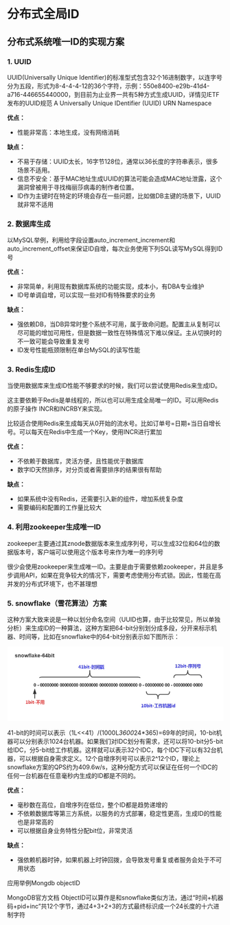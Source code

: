 
# 分布式全局ID

## 分布式系统唯一ID的实现方案
### 1. UUID

UUID(Universally Unique Identifier)的标准型式包含32个16进制数字，以连字号分为五段，形式为8-4-4-4-12的36个字符，示例：550e8400-e29b-41d4-a716-446655440000，到目前为止业界一共有5种方式生成UUID，详情见IETF发布的UUID规范 A Universally Unique IDentifier (UUID) URN Namespace

**优点：**
   - 性能非常高：本地生成，没有网络消耗

**缺点：**
   - 不易于存储：UUID太长，16字节128位，通常以36长度的字符串表示，很多场景不适用。
   - 信息不安全：基于MAC地址生成UUID的算法可能会造成MAC地址泄露，这个漏洞曾被用于寻找梅丽莎病毒的制作者位置。
   - ID作为主键时在特定的环境会存在一些问题，比如做DB主键的场景下，UUID就非常不适用

### 2. 数据库生成

以MySQL举例，利用给字段设置auto_increment_increment和auto_increment_offset来保证ID自增，每次业务使用下列SQL读写MySQL得到ID号

**优点：**
   - 非常简单，利用现有数据库系统的功能实现，成本小，有DBA专业维护
   - ID号单调自增，可以实现一些对ID有特殊要求的业务

**缺点：**
   - 强依赖DB，当DB异常时整个系统不可用，属于致命问题。配置主从复制可以尽可能的增加可用性，但是数据一致性在特殊情况下难以保证。主从切换时的不一致可能会导致重复发号
   - ID发号性能瓶颈限制在单台MySQL的读写性能

### 3. Redis生成ID

当使用数据库来生成ID性能不够要求的时候，我们可以尝试使用Redis来生成ID。

这主要依赖于Redis是单线程的，所以也可以用生成全局唯一的ID。可以用Redis的原子操作 INCR和INCRBY来实现。

比较适合使用Redis来生成每天从0开始的流水号。比如订单号=日期+当日自增长号。可以每天在Redis中生成一个Key，使用INCR进行累加

**优点：**
   - 不依赖于数据库，灵活方便，且性能优于数据库
   - 数字ID天然排序，对分页或者需要排序的结果很有帮助

**缺点：**
   - 如果系统中没有Redis，还需要引入新的组件，增加系统复杂度
   - 需要编码和配置的工作量比较大

### 4. 利用zookeeper生成唯一ID

zookeeper主要通过其znode数据版本来生成序列号，可以生成32位和64位的数据版本号，客户端可以使用这个版本号来作为唯一的序列号

很少会使用zookeeper来生成唯一ID。主要是由于需要依赖zookeeper，并且是多步调用API，如果在竞争较大的情况下，需要考虑使用分布式锁。因此，性能在高并发的分布式环境下，也不甚理想

### 5. snowflake（雪花算法）方案

这种方案大致来说是一种以划分命名空间（UUID也算，由于比较常见，所以单独分析）来生成ID的一种算法，这种方案把64-bit分别划分成多段，分开来标示机器、时间等，比如在snowflake中的64-bit分别表示如下图所示：

![](../images/distributed/snowflake/snowflake.png)

41-bit的时间可以表示（1L<<41）/(1000L*3600*24*365)=69年的时间，10-bit机器可以分别表示1024台机器。如果我们对IDC划分有需求，还可以将10-bit分5-bit给IDC，分5-bit给工作机器。这样就可以表示32个IDC，每个IDC下可以有32台机器，可以根据自身需求定义。12个自增序列号可以表示2^12个ID，理论上snowflake方案的QPS约为409.6w/s，这种分配方式可以保证在任何一个IDC的任何一台机器在任意毫秒内生成的ID都是不同的。

**优点：**
   - 毫秒数在高位，自增序列在低位，整个ID都是趋势递增的
   - 不依赖数据库等第三方系统，以服务的方式部署，稳定性更高，生成ID的性能也是非常高的
   - 可以根据自身业务特性分配bit位，非常灵活

**缺点：**
   - 强依赖机器时钟，如果机器上时钟回拨，会导致发号重复或者服务会处于不可用状态

应用举例Mongdb objectID

MongoDB官方文档 ObjectID可以算作是和snowflake类似方法，通过“时间+机器码+pid+inc”共12个字节，通过4+3+2+3的方式最终标识成一个24长度的十六进制字符
